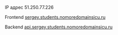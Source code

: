 IP адрес 51.250.77.226

Frontend [sergey.students.nomoredomainsicu.ru](sergey.students.nomoredomainsicu.ru)

Backend [api.sergey.students.nomoredomainsicu.ru](api.sergey.students.nomoredomainsicu.ru)
